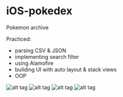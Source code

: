# iOS-pokedex
Pokemon archive

Practiced: 
- parsing CSV & JSON
- implementing search filter
- using Alamofire
- building UI with auto layout & stack views
- OOP

![alt tag](https://cloud.githubusercontent.com/assets/20172644/19761061/a504a728-9c34-11e6-8e1b-10cecb6b8d09.png)
![alt tag](https://cloud.githubusercontent.com/assets/20172644/19761063/a625252e-9c34-11e6-9665-540fcfc15d5e.png)
![alt tag](https://cloud.githubusercontent.com/assets/20172644/19761066/a7e0abd6-9c34-11e6-8a37-3e8dd7f13ccd.png)
![alt tag](https://cloud.githubusercontent.com/assets/20172644/19761072/ae3d5d3a-9c34-11e6-84aa-c8ed64b42621.png)
